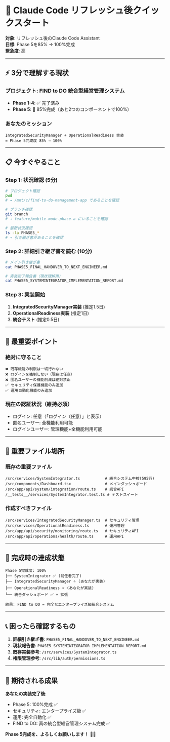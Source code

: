 # 🚀 Claude Code リフレッシュ後クイックスタート

**対象**: リフレッシュ後のClaude Code Assistant  
**目標**: Phase 5を85% → 100%完成  
**緊急度**: 高  

---

## ⚡ **3分で理解する現状**

### **プロジェクト**: FIND to DO 統合型経営管理システム
- **Phase 1-4**: ✅ 完了済み
- **Phase 5**: 🔨 85%完成（あと2つのコンポーネントで100%）

### **あなたのミッション**
```
IntegratedSecurityManager + OperationalReadiness 実装
= Phase 5完成度 85% → 100%
```

---

## 📋 **今すぐやること**

### **Step 1: 状況確認 (5分)**
```bash
# プロジェクト確認
pwd
# → /mnt/c/find-to-do-management-app であることを確認

# ブランチ確認
git branch
# → feature/mobile-mode-phase-a にいることを確認

# 最新状況確認
ls -la PHASE5_*
# → 引き継ぎ書があることを確認
```

### **Step 2: 詳細引き継ぎ書を読む (10分)**
```bash
# メイン引き継ぎ書
cat PHASE5_FINAL_HANDOVER_TO_NEXT_ENGINEER.md

# 実装完了報告書（現状理解用）
cat PHASE5_SYSTEMINTEGRATOR_IMPLEMENTATION_REPORT.md
```

### **Step 3: 実装開始**
1. **IntegratedSecurityManager実装** (推定1.5日)
2. **OperationalReadiness実装** (推定1日)
3. **統合テスト** (推定0.5日)

---

## 🎯 **最重要ポイント**

### **絶対に守ること**
```
❌ 既存機能の制限は一切行わない
❌ ログインを強制しない（現在は任意）
❌ 匿名ユーザーの機能削減は絶対禁止
✅ セキュリティ保護機能のみ追加
✅ 運用自動化機能のみ追加
```

### **現在の認証状況（維持必須）**
- ログイン: 任意（「ログイン（任意）」と表示）
- 匿名ユーザー: 全機能利用可能
- ログインユーザー: 管理機能+全機能利用可能

---

## 📁 **重要ファイル場所**

### **既存の重要ファイル**
```
/src/services/SystemIntegrator.ts           # 統合システム中核(595行)
/src/components/Dashboard.tsx               # メインダッシュボード
/src/app/api/system/integration/route.ts    # 統合API
/__tests__/services/SystemIntegrator.test.ts # テストスイート
```

### **作成すべきファイル**
```
/src/services/IntegratedSecurityManager.ts  # セキュリティ管理
/src/services/OperationalReadiness.ts       # 運用管理
/src/app/api/security/monitoring/route.ts   # セキュリティAPI
/src/app/api/operations/health/route.ts     # 運用API
```

---

## 🚀 **完成時の達成状態**

```
Phase 5完成度: 100%
├── SystemIntegrator ✅ (前任者完了)
├── IntegratedSecurityManager ⭐ (あなたが実装)
├── OperationalReadiness ⭐ (あなたが実装)
└── 統合ダッシュボード ✅ + 拡張

結果: FIND to DO = 完全なエンタープライズ級統合システム
```

---

## 📞 **困ったら確認するもの**

1. **詳細引き継ぎ書**: `PHASE5_FINAL_HANDOVER_TO_NEXT_ENGINEER.md`
2. **現状報告書**: `PHASE5_SYSTEMINTEGRATOR_IMPLEMENTATION_REPORT.md`
3. **既存実装参考**: `/src/services/SystemIntegrator.ts`
4. **権限管理参考**: `/src/lib/auth/permissions.ts`

---

## 🎉 **期待される成果**

**あなたの実装完了後**:
- Phase 5: 100%完成 ✅
- セキュリティ: エンタープライズ級 ✅
- 運用: 完全自動化 ✅
- FIND to DO: 真の統合型経営管理システム完成 ✅

**Phase 5完成を、よろしくお願いします！** 🚀✨